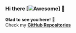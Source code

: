 ### Hi there  [![Awesome](https://cdn.rawgit.com/sindresorhus/awesome/d7305f38d29fed78fa85652e3a63e154dd8e8829/media/badge.svg)] 👋
**Glad to see you here!** :star_struck: <br> Check my [**GitHub Repositories**](https://github.com/shubhwebkul?tab=repositories) 
